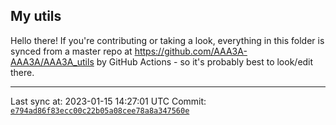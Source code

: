 ## My utils

Hello there! If you're contributing or taking a look, everything in this folder
is synced from a master repo at https://github.com/AAA3A-AAA3A/AAA3A_utils by GitHub Actions -
so it's probably best to look/edit there.

---

Last sync at: 2023-01-15 14:27:01 UTC
Commit: [`e794ad86f83ecc00c22b05a08cee78a8a347560e`](https://github.com/AAA3A-AAA3A/AAA3A_utils/commit/e794ad86f83ecc00c22b05a08cee78a8a347560e)
